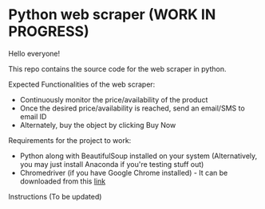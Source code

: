 # Python web scraper (WORK IN PROGRESS)

Hello everyone!

This repo contains the source code for the web scraper in python. 

Expected Functionalities of the web scraper:

- Continuously monitor the price/availability of the product
- Once the desired price/availability is reached, send an email/SMS to email ID
- Alternately, buy the object by clicking Buy Now

Requirements for the project to work:
- Python along with BeautifulSoup installed on your system (Alternatively, you may just install Anaconda if you're testing stuff out)
- Chromedriver (if you have Google Chrome installed) - It can be downloaded from this [link](https://chromedriver.chromium.org/downloads)

Instructions (To be updated)
